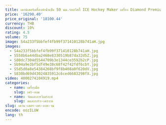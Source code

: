 ```yaml
---
title: เคาน์เตอร์เครื่องทําน้ําแข็ง 50 มม.รอบวิสกี้ ICE Hockey Maker เครื่อง Diamond Premium CLEAR ICE Ball Maker สําหรับบาร์วิสกี้
price: '16290.40'
price_original: '18100.44'
currency: THB
discount: 10%
rating: 4.5
volume: 75
image: S4a233f5bbfef4fb99f371410128b741aH.jpg
images:
  - S4a233f5bbfef4fb99f371410128b741aH.jpg
  - S558b6a44dba2468e8330519b87da32d5Z.jpg
  - S80dc7304d5544709b3e1344ce3592b2cP.jpg
  - Sb94a9e3bf5df49e38c68f42f42fdf6cbY.jpg
  - S5d5d0a8e54384268bf9f8b408a0f620dV.jpg
  - S830bd69d43024835912c6ced6683298fX.jpg
video: 4000274104919.mp4
categories:
  - name: เครื่องมือ
    slug: เคร-องม
  - name: วัดและการวิเคราะห์
    slug: ดและการว-เคราะห
slug: เคาน-เตอร-เคร-องท-าน
encode: oozILUW
lang: th
---
```

  